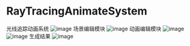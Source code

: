 # RayTracingAnimateSystem
光线追踪动画系统
![image](https://github.com/KONG-Y/RayTracingAnimateSystem/assets/31161653/1f57afb4-2793-4b34-b092-802c66567f93)
场景编辑模块
![image](https://github.com/KONG-Y/RayTracingAnimateSystem/assets/31161653/df34e9e0-8c97-4ccf-a893-3bda450287b1)
动画编辑模块
![image](https://github.com/KONG-Y/RayTracingAnimateSystem/assets/31161653/d56961c4-9aae-4da5-a4fd-79d739716eba)
![image](https://github.com/KONG-Y/RayTracingAnimateSystem/assets/31161653/b8f05eb1-f95c-4098-83c3-5279ab029c51)
生成结果
![image](https://github.com/KONG-Y/RayTracingAnimateSystem/assets/31161653/d2ca09e6-7c3d-4661-8813-32813a2a3777)

